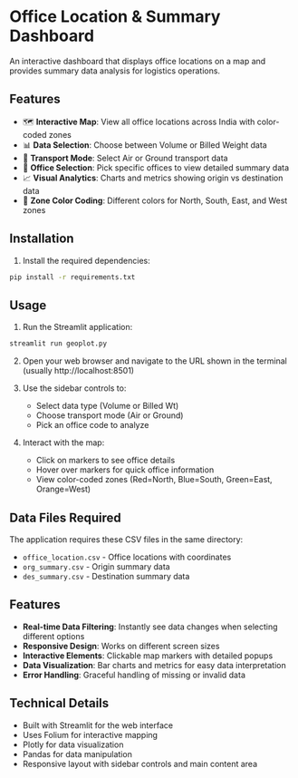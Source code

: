 # Office Location & Summary Dashboard

An interactive dashboard that displays office locations on a map and provides summary data analysis for logistics operations.

## Features

- 🗺️ **Interactive Map**: View all office locations across India with color-coded zones
- 📊 **Data Selection**: Choose between Volume or Billed Weight data
- 🚚 **Transport Mode**: Select Air or Ground transport data
- 📍 **Office Selection**: Pick specific offices to view detailed summary data
- 📈 **Visual Analytics**: Charts and metrics showing origin vs destination data
- 🎨 **Zone Color Coding**: Different colors for North, South, East, and West zones

## Installation

1. Install the required dependencies:
```bash
pip install -r requirements.txt
```

## Usage

1. Run the Streamlit application:
```bash
streamlit run geoplot.py
```

2. Open your web browser and navigate to the URL shown in the terminal (usually http://localhost:8501)

3. Use the sidebar controls to:
   - Select data type (Volume or Billed Wt)
   - Choose transport mode (Air or Ground)
   - Pick an office code to analyze

4. Interact with the map:
   - Click on markers to see office details
   - Hover over markers for quick office information
   - View color-coded zones (Red=North, Blue=South, Green=East, Orange=West)

## Data Files Required

The application requires these CSV files in the same directory:
- `office_location.csv` - Office locations with coordinates
- `org_summary.csv` - Origin summary data
- `des_summary.csv` - Destination summary data

## Features

- **Real-time Data Filtering**: Instantly see data changes when selecting different options
- **Responsive Design**: Works on different screen sizes
- **Interactive Elements**: Clickable map markers with detailed popups
- **Data Visualization**: Bar charts and metrics for easy data interpretation
- **Error Handling**: Graceful handling of missing or invalid data

## Technical Details

- Built with Streamlit for the web interface
- Uses Folium for interactive mapping
- Plotly for data visualization
- Pandas for data manipulation
- Responsive layout with sidebar controls and main content area
